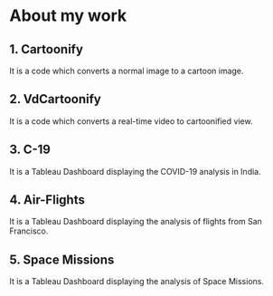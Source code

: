 # About my work
## 1. Cartoonify
It is a code which converts a normal image to a cartoon image.
## 2. VdCartoonify
It is a code which converts a real-time video to cartoonified view.
## 3. C-19
It is a Tableau Dashboard displaying the COVID-19 analysis in India.
## 4. Air-Flights 
It is a Tableau Dashboard displaying the analysis of flights from San Francisco.
## 5. Space Missions
It is a Tableau Dashboard displaying the analysis of Space Missions.
